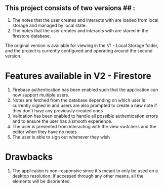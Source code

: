 ## This project consists of two versions ## :
  1. The notes that the user creates and interacts with are loaded from local storage and managed by local state.
  2. The notes that the user creates and interacts with are stored in the firestore database.

The original version is available for viewing in the V1 - Local Storage folder, and the project is currently configured and operating around the second version.

# Features available in V2 - Firestore
  1. Firebase authentication has been enabled such that the application can now support multiple users.
  2. Notes are fetched from the database depending on which user is currently signed in and users are also prompted to create a new note if they don't have any           previously created ones
  3. Validation has been enabled to handle all possible authentication errors and to ensure the user has a smooth experience.
  4. The user is prevented from interacting with the view switchers and the editor when they have no notes
  5. The user is able to sign out whenever they wish

# Drawbacks 
  1. The application is non-responsive since it's meant to only be used on a desktop resolution. If accessed through any other means, all the elements will be            disoriented.
